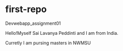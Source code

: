 # first-repo
Devwebapp_assignment01

Hello!Myself Sai Lavanya Peddinti and I am from India.

Curretly I am pursing masters in NWMSU
